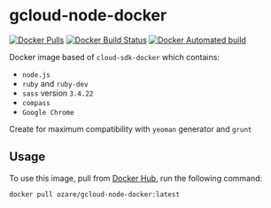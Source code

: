 # gcloud-node-docker
[![Docker Pulls](https://img.shields.io/docker/pulls/ozare/gcloud-node-docker.svg)]()
[![Docker Build Status](https://img.shields.io/docker/build/ozare/gcloud-node-docker.svg)]()
[![Docker Automated build](https://img.shields.io/docker/automated/ozare/gcloud-node-docker.svg)]()

Docker image based of `cloud-sdk-docker` which contains:
* `node.js`
* `ruby` and `ruby-dev`
* `sass` version `3.4.22`
* `compass`
* `Google Chrome`

Create for maximum compatibility with `yeoman` generator and `grunt`

## Usage

To use this image, pull from [Docker Hub](https://hub.docker.com/r/ozare/gcloud-node-docker/), run the following command:

```
docker pull ozare/gcloud-node-docker:latest
```
